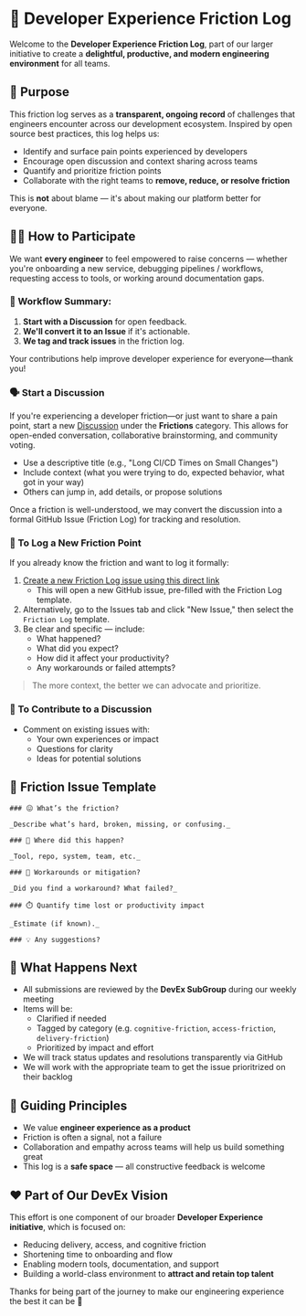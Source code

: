 # 🧱 Developer Experience Friction Log

Welcome to the **Developer Experience Friction Log**, part of our larger initiative to create a **delightful, productive, and modern engineering environment** for all teams.

## 🎯 Purpose

This friction log serves as a **transparent, ongoing record** of challenges that engineers encounter across our development ecosystem. Inspired by open source best practices, this log helps us:

- Identify and surface pain points experienced by developers
- Encourage open discussion and context sharing across teams
- Quantify and prioritize friction points
- Collaborate with the right teams to **remove, reduce, or resolve friction**

This is **not** about blame — it's about making our platform better for everyone.

## 🙋‍♀️ How to Participate

We want **every engineer** to feel empowered to raise concerns — whether you're onboarding a new service, debugging pipelines / workflows, requesting access to tools, or working around documentation gaps.

### 🔄 Workflow Summary:
1. **Start with a Discussion** for open feedback.
2. **We'll convert it to an Issue** if it's actionable.
3. **We tag and track issues** in the friction log.

Your contributions help improve developer experience for everyone—thank you!

### 🗣️ Start a Discussion
If you're experiencing a developer friction—or just want to share a pain point, start a new [Discussion](https://github.com/ericchapman80/friction-log-starter/discussions) under the **Frictions** category. This allows for open-ended conversation, collaborative brainstorming, and community voting.

- Use a descriptive title (e.g., "Long CI/CD Times on Small Changes")
- Include context (what you were trying to do, expected behavior, what got in your way)
- Others can jump in, add details, or propose solutions

Once a friction is well-understood, we may convert the discussion into a formal GitHub Issue (Friction Log) for tracking and resolution.

### 📝 To Log a New Friction Point

If you already know the friction and want to log it formally:

1. [Create a new Friction Log issue using this direct link](https://github.com/ericchapman80/friction-log-starter/issues/new?template=friction_log.md&title=%5BFriction%5D%20<short%20summary>)
   - This will open a new GitHub issue, pre-filled with the Friction Log template.
2. Alternatively, go to the Issues tab and click "New Issue," then select the `Friction Log` template.
3. Be clear and specific — include:
   - What happened?
   - What did you expect?
   - How did it affect your productivity?
   - Any workarounds or failed attempts?

> The more context, the better we can advocate and prioritize.

### 💬 To Contribute to a Discussion

- Comment on existing issues with:
  - Your own experiences or impact
  - Questions for clarity
  - Ideas for potential solutions

## 🧩 Friction Issue Template

```
### 😖 What’s the friction?

_Describe what’s hard, broken, missing, or confusing._

### 📍 Where did this happen?

_Tool, repo, system, team, etc._

### 🧠 Workarounds or mitigation?

_Did you find a workaround? What failed?_

### ⏱️ Quantify time lost or productivity impact

_Estimate (if known)._

### 💡 Any suggestions?
```

## 🚀 What Happens Next

- All submissions are reviewed by the **DevEx SubGroup** during our weekly meeting
- Items will be:
  - Clarified if needed
  - Tagged by category (e.g. `cognitive-friction`, `access-friction`, `delivery-friction`)
  - Prioritized by impact and effort
- We will track status updates and resolutions transparently via GitHub
- We will work with the appropriate team to get the issue prioritrized on their backlog

## 🧭 Guiding Principles

- We value **engineer experience as a product**
- Friction is often a signal, not a failure
- Collaboration and empathy across teams will help us build something great
- This log is a **safe space** — all constructive feedback is welcome

## ❤️ Part of Our DevEx Vision

This effort is one component of our broader **Developer Experience initiative**, which is focused on:

- Reducing delivery, access, and cognitive friction
- Shortening time to onboarding and flow
- Enabling modern tools, documentation, and support
- Building a world-class environment to **attract and retain top talent**

Thanks for being part of the journey to make our engineering experience the best it can be 🚀
